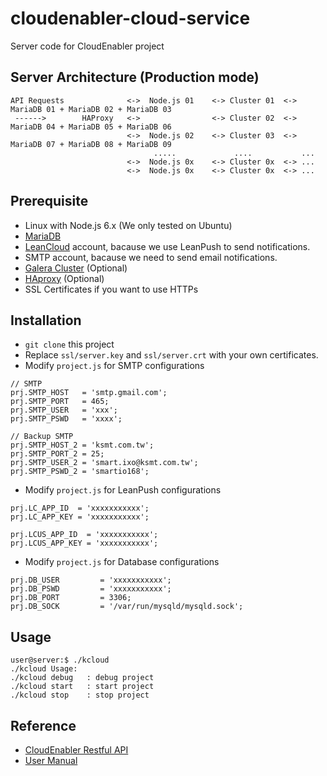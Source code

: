 # cloudenabler-cloud-service
Server code for CloudEnabler project

## Server Architecture (Production mode)
```
API Requests              <->  Node.js 01    <-> Cluster 01  <-> MariaDB 01 + MariaDB 02 + MariaDB 03
 ------>        HAProxy   <->                <-> Cluster 02  <-> MariaDB 04 + MariaDB 05 + MariaDB 06
                          <->  Node.js 02    <-> Cluster 03  <-> MariaDB 07 + MariaDB 08 + MariaDB 09
                                .....             ....           ...
                          <->  Node.js 0x    <-> Cluster 0x  <-> ...
                          <->  Node.js 0x    <-> Cluster 0x  <-> ...
```

## Prerequisite 
 - Linux with Node.js 6.x (We only tested on Ubuntu)
 - [MariaDB](https://mariadb.org/)
 - [LeanCloud](https://leancloud.cn/) account, bacause we use LeanPush to send notifications.
 - SMTP account, bacause we need to send email notifications.
 - [Galera Cluster](https://mariadb.org/installing-mariadb-galera-cluster-on-debian-ubuntu/) (Optional)
 - [HAproxy](www.haproxy.org) (Optional)
 - SSL Certificates if you want to use HTTPs
 
## Installation
 - `git clone` this project
 - Replace `ssl/server.key` and `ssl/server.crt` with your own certificates. 
 - Modify `project.js` for SMTP configurations
 ```
 // SMTP
 prj.SMTP_HOST   = 'smtp.gmail.com';
 prj.SMTP_PORT   = 465; 
 prj.SMTP_USER   = 'xxx';
 prj.SMTP_PSWD   = 'xxxx';
 
 // Backup SMTP
 prj.SMTP_HOST_2 = 'ksmt.com.tw';
 prj.SMTP_PORT_2 = 25;
 prj.SMTP_USER_2 = 'smart.ixo@ksmt.com.tw';
 prj.SMTP_PSWD_2 = 'smartio168';
 ```
 - Modify `project.js` for LeanPush configurations
 ```
 prj.LC_APP_ID  = 'xxxxxxxxxxx';
 prj.LC_APP_KEY = 'xxxxxxxxxxx';

 prj.LCUS_APP_ID  = 'xxxxxxxxxxx';
 prj.LCUS_APP_KEY = 'xxxxxxxxxxx';
 ```

 - Modify `project.js` for Database configurations
 ```
 prj.DB_USER         = 'xxxxxxxxxxx';
 prj.DB_PSWD         = 'xxxxxxxxxxx';
 prj.DB_PORT         = 3306;
 prj.DB_SOCK         = '/var/run/mysqld/mysqld.sock';
 
 ```    
 
 ## Usage
 ```
 user@server:$ ./kcloud 
 ./kcloud Usage:
 ./kcloud debug   : debug project
 ./kcloud start   : start project
 ./kcloud stop    : stop project
 ```
 
 ## Reference
  - [CloudEnabler Restful API](https://api.ksmt.co/#/)
  - [User Manual](http://www.ksmt.co/web/content/1117?unique=ce6b218d9304905aab0ac423309fbb31a817789a&download=true)

 
